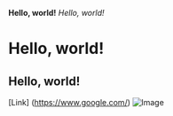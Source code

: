 **Hello, world!**
*Hello, world!*
# Hello, world!
## Hello, world!
[Link] (https://www.google.com/)
![Image](https://www.google.com/url?sa=i&url=https%3A%2F%2Funsplash.com%2Fimages%2Fanimals%2Fcat&psig=AOvVaw2by9jPQNLiIHw_Z3hm_E8c&ust=1705085221263000&source=images&cd=vfe&ved=0CBMQjRxqFwoTCJCAis3_1YMDFQAAAAAdAAAAABAE)
